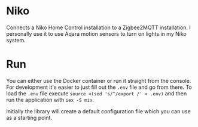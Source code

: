 # Niko

Connects a Niko Home Control installation to a Zigbee2MQTT installation.
I personally use it to use Aqara motion sensors to turn on lights in my Niko system.

# Run
You can either use the Docker container or run it straight from the console.
For development it's easier to just fill out the `.env` file and go from there.
To load the `.env` file execute `source <(sed 's/^/export /' < .env)` and then run the application with `iex -S mix`.

Initially the library will create a default configuration file which you can use as a starting point.
